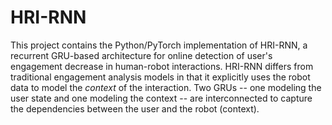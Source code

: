 # HRI-RNN
This project contains the Python/PyTorch implementation of HRI-RNN, a recurrent GRU-based architecture for online detection of user's engagement decrease in human-robot interactions.
HRI-RNN differs from traditional engagement analysis models in that it explicitly uses the robot data to model the *context* of the interaction. Two GRUs -- one modeling the user state and one modeling the context -- are interconnected to capture the dependencies between the user and the robot (context).
